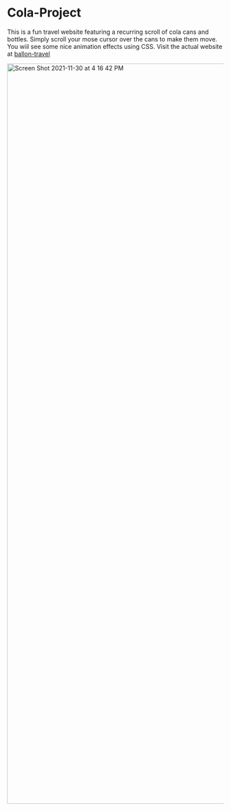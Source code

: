 # Cola-Project
This is a fun travel website featuring a recurring scroll of cola cans and bottles. Simply scroll your mose cursor over the cans to make them move. You wiil see some nice animation effects using CSS.
Visit the actual website at [ballon-travel](https://lm32.github.io/balloon-travel)

<img width="1716" alt="Screen Shot 2021-11-30 at 4 16 42 PM" src="">
